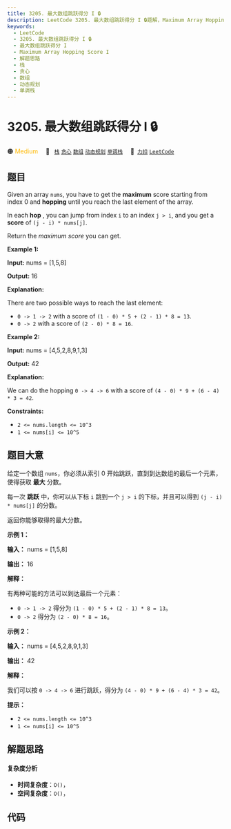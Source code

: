 ```yaml
---
title: 3205. 最大数组跳跃得分 I 🔒
description: LeetCode 3205. 最大数组跳跃得分 I 🔒题解，Maximum Array Hopping Score I，包含解题思路、复杂度分析以及完整的 JavaScript 代码实现。
keywords:
  - LeetCode
  - 3205. 最大数组跳跃得分 I 🔒
  - 最大数组跳跃得分 I
  - Maximum Array Hopping Score I
  - 解题思路
  - 栈
  - 贪心
  - 数组
  - 动态规划
  - 单调栈
---
```


# 3205. 最大数组跳跃得分 I 🔒

🟠 <font color=#ffb800>Medium</font>&emsp; 🔖&ensp; [`栈`](/tag/stack.md) [`贪心`](/tag/greedy.md) [`数组`](/tag/array.md) [`动态规划`](/tag/dynamic-programming.md) [`单调栈`](/tag/monotonic-stack.md)&emsp; 🔗&ensp;[`力扣`](https://leetcode.cn/problems/maximum-array-hopping-score-i) [`LeetCode`](https://leetcode.com/problems/maximum-array-hopping-score-i)

## 题目

Given an array `nums`, you have to get the **maximum** score starting from
index 0 and **hopping** until you reach the last element of the array.

In each **hop** , you can jump from index `i` to an index `j > i`, and you get
a **score** of `(j - i) * nums[j]`.

Return the _maximum score_ you can get.



**Example 1:**

**Input:** nums = [1,5,8]

**Output:** 16

**Explanation:**

There are two possible ways to reach the last element:

  * `0 -> 1 -> 2` with a score of `(1 - 0) * 5 + (2 - 1) * 8 = 13`.
  * `0 -> 2` with a score of `(2 - 0) * 8 = 16`.

**Example 2:**

**Input:** nums = [4,5,2,8,9,1,3]

**Output:** 42

**Explanation:**

We can do the hopping `0 -> 4 -> 6` with a score of `(4 - 0) * 9 + (6 - 4) * 3
= 42`.



**Constraints:**

  * `2 <= nums.length <= 10^3`
  * `1 <= nums[i] <= 10^5`


## 题目大意

给定一个数组 `nums`，你必须从索引 0 开始跳跃，直到到达数组的最后一个元素，使得获取 **最大** 分数。

每一次 **跳跃** 中，你可以从下标 `i` 跳到一个 `j > i` 的下标，并且可以得到 `(j - i) * nums[j]` 的分数。

返回你能够取得的最大分数。



**示例 1：**

**输入：** nums = [1,5,8]

**输出：** 16

**解释：**

有两种可能的方法可以到达最后一个元素：

  * `0 -> 1 -> 2` 得分为 `(1 - 0) * 5 + (2 - 1) * 8 = 13`。
  * `0 -> 2` 得分为 `(2 - 0) * 8 = 16`。

**示例 2：**

**输入：** nums = [4,5,2,8,9,1,3]

**输出：** 42

**解释：**

我们可以按 `0 -> 4 -> 6` 进行跳跃，得分为 `(4 - 0) * 9 + (6 - 4) * 3 = 42`。



**提示：**

  * `2 <= nums.length <= 10^3`
  * `1 <= nums[i] <= 10^5`


## 解题思路

#### 复杂度分析

- **时间复杂度**：`O()`，
- **空间复杂度**：`O()`，

## 代码

```javascript

```